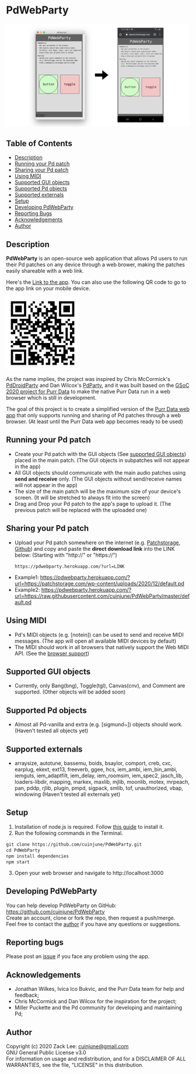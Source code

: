 # PdWebParty
<img src="screenshots.png" width="1000"/>

## Table of Contents
- [Description](#description)
- [Running your Pd patch](#running-your-pd-patch)
- [Sharing your Pd patch](#sharing-your-pd-patch)
- [Using MIDI](#using-midi)
- [Supported GUI objects](#supported-gui-objects)
- [Supported Pd objects](#supported-pd-objects)
- [Supported externals](#supported-externals)
- [Setup](#setup)
- [Developing PdWebParty](#developing-pdwebparty)
- [Reporting Bugs](#reporting-bugs)
- [Acknowledgements](#acknowledgements)
- [Author](#author)

## Description
**PdWebParty** is an open-source web application that allows Pd users to run their Pd patches on any device through a web brower, making the patches easily shareable with a web link.

Here's the [Link to the app](https://pdwebparty.herokuapp.com/).
You can also use the following QR code to go to the app link on your mobile device.

<img src="QR.png" alt="QR Code" width="200"/>

As the name implies, the project was inspired by Chris McCormick's [PdDroidParty](http://droidparty.net/) and Dan Wilcox's [PdParty](http://danomatika.com/code/pdparty), and it was built based on the [GSoC 2020 project for Purr Data](https://github.com/cuinjune/purr-data) to make the native Purr Data run in a web browser which is still in development. 

The goal of this project is to create a simplified version of the [Purr Data web app](https://cuinjune-purr-data.glitch.me/) that only supports running and sharing of Pd patches through a web browser. (At least until the Purr Data web app becomes ready to be used)

## Running your Pd patch
* Create your Pd patch with the GUI objects (See [supported GUI objects](#supported-gui-objects)) placed in the main patch. (The GUI objects in subpatches will not appear in the app)
* All GUI objects should communicate with the main audio patches using **send and receive** only. (The GUI objects without send/receive names will not appear in the app)
* The size of the main patch will be the maximum size of your device's screen. (It will be stretched to always fit into the screen) 
* Drag and Drop your Pd patch to the app's page to upload it. (The previous patch will be replaced with the uploaded one)

## Sharing your Pd patch
* Upload your Pd patch somewhere on the internet (e.g. [Patchstorage](https://patchstorage.com/), [Github](https://github.com/)) and copy and paste the **direct download link** into the LINK below: (Starting with "http://" or "https://")
  ```  
  https://pdwebparty.herokuapp.com/?url=LINK
  ```
* Example1: https://pdwebparty.herokuapp.com/?url=https://patchstorage.com/wp-content/uploads/2020/12/default.pd
* Example2: https://pdwebparty.herokuapp.com/?url=https://raw.githubusercontent.com/cuinjune/PdWebParty/master/default.pd

## Using MIDI
* Pd's MIDI objects (e.g. [notein]) can be used to send and receive MIDI messages. (The app will open all available MIDI devices by default)
* The MIDI should work in all browsers that natively support the Web MIDI API. (See the [browser support](https://github.com/djipco/webmidi#browser-support))

## Supported GUI objects
* Currently, only Bang(bng), Toggle(tgl), Canvas(cnv), and Comment are supported. (Other objects will be added soon)

## Supported Pd objects
* Almost all Pd-vanilla and extra (e.g. [sigmund~]) objects should work. (Haven't tested all objects yet)

## Supported externals
* arraysize, autotune, bassemu, boids, bsaylor, comport, creb, cxc, earplug, ekext, ext13, freeverb, ggee, hcs, iem_ambi, iem_bin_ambi, iemguts, iem_adaptfilt, iem_delay, iem_roomsim, iem_spec2, jasch_lib, loaders-libdir, mapping, markex, maxlib, mjlib, moonlib, motex, mrpeach, pan, pddp, rjlib, plugin, pmpd, sigpack, smlib, tof, unauthorized, vbap, windowing (Haven't tested all externals yet)

## Setup
1. Installation of node.js is required. Follow [this guide](https://github.com/itp-dwd/2020-spring/blob/master/guides/installing-nodejs.md) to install it.
2. Run the following commands in the Terminal.
```
git clone https://github.com/cuinjune/PdWebParty.git
cd PdWebParty
npm install dependencies
npm start
```
3. Open your web browser and navigate to http://localhost:3000

## Developing PdWebParty
You can help develop PdWebParty on GitHub: https://github.com/cuinjune/PdWebParty<br />
Create an account, clone or fork the repo, then request a push/merge.<br />
Feel free to contact the [author](#author) if you have any questions or suggestions.

## Reporting bugs
Please post an [issue](https://github.com/cuinjune/PdWebParty/issues) if you face any problem using the app.

## Acknowledgements
* Jonathan Wilkes, Ivica Ico Bukvic, and the Purr Data team for help and feedback;
* Chris McCormick and Dan Wilcox for the inspiration for the project;
* Miller Puckette and the Pd community for developing and maintaining Pd;

## Author
Copyright (c) 2020 Zack Lee: <cuinjune@gmail.com><br />
GNU General Public License v3.0<br />
For information on usage and redistribution, and for a DISCLAIMER OF ALL WARRANTIES, see the file, "LICENSE" in this distribution.

